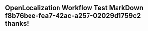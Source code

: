 <properties
ms.topic="hero-topic"
ms.test1="hero-topic"
ms.test2="test"/>

## OpenLocalization Workflow Test MarkDown f8b76bee-fea7-42ac-a257-02029d1759c2 thanks!
